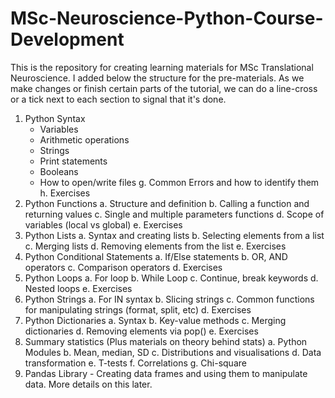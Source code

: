 # MSc-Neuroscience-Python-Course-Development

This is the repository for creating learning materials for MSc Translational Neuroscience. I added below the structure for the pre-materials. As we make changes or finish certain parts of the tutorial, we can do a line-cross or a tick next to each section to signal that it's done.

1.	Python Syntax
    -  Variables
    - Arithmetic operations
    - Strings
    - Print statements
    - Booleans
    - How to open/write files
g.	Common Errors and how to identify them
h.	Exercises
2.	Python Functions
a.	Structure and definition
b.	Calling a function and returning values
c.	Single and multiple parameters functions
d.	Scope of variables (local vs global)
e.	Exercises
3.	Python Lists 
a.	Syntax and creating lists
b.	Selecting elements from a list
c.	Merging lists
d.	Removing elements from the list
e.	Exercises
4.	Python Conditional Statements
a.	If/Else statements
b.	OR, AND operators
c.	Comparison operators
d.	Exercises
5.	Python Loops
a.	For loop
b.	While Loop
c.	Continue, break keywords
d.	Nested loops
e.	Exercises
6.	Python Strings
a.	For IN syntax
b.	Slicing strings
c.	Common functions for manipulating strings (format, split, etc)
d.	Exercises
7.	Python Dictionaries
a.	Syntax
b.	Key-value methods
c.	Merging dictionaries
d.	Removing elements via pop()
e.	Exercises
8.	Summary statistics (Plus materials on theory behind stats)
a.	Python Modules
b.	Mean, median, SD
c.	Distributions and visualisations
d.	Data transformation
e.	T-tests
f.	Correlations
g.	Chi-square
9.  Pandas Library - Creating data frames and using them to manipulate data. More details on this later.
